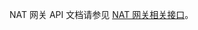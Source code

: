 NAT 网关 API 文档请参见 [NAT 网关相关接口](https://intl.cloud.tencent.com/document/product/215/909#11.-nat.E7.BD.91.E5.85.B3.E7.9B.B8.E5.85.B3.E6.8E.A5.E5.8F.A3)。

